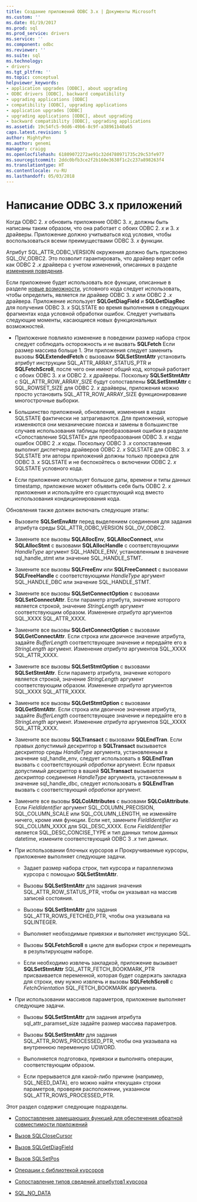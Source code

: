 ```yaml
---
title: Создание приложений ODBC 3.x | Документы Microsoft
ms.custom: ''
ms.date: 01/19/2017
ms.prod: sql
ms.prod_service: drivers
ms.service: ''
ms.component: odbc
ms.reviewer: ''
ms.suite: sql
ms.technology:
- drivers
ms.tgt_pltfrm: ''
ms.topic: conceptual
helpviewer_keywords:
- application upgrades [ODBC], about upgrading
- ODBC drivers [ODBC], backward compatibility
- upgrading applications [ODBC]
- compatibility [ODBC], upgrading applications
- application upgrades [ODBC]
- upgrading applications [ODBC], about upgrading
- backward compatibility [ODBC], upgrading applications
ms.assetid: 19c54fc5-9dd6-49b6-8c9f-a38961b40a65
caps.latest.revision: 5
author: MightyPen
ms.author: genemi
manager: craigg
ms.openlocfilehash: 61809072272ae91c32d4780971735c29c53fe977
ms.sourcegitcommit: 2ddc0bfb3ce2f2b160e3638f1c2c237a898263f4
ms.translationtype: HT
ms.contentlocale: ru-RU
ms.lasthandoff: 05/03/2018
---
```

# <a name="writing-odbc-3x-applications"></a>Написание ODBC 3.x приложений
Когда ODBC 2. *x* обновить приложение ODBC 3. *x*, должны быть написаны таким образом, что она работает с обоих ODBC 2. *x* и 3. *x* драйверы. Приложение должно учитываться код условия, чтобы воспользоваться всеми преимуществами ODBC 3. *x* функции.  
  
 Атрибут SQL_ATTR_ODBC_VERSION окружения должно быть присвоено SQL_OV_ODBC2. Это позволит гарантировать, что драйвер ведет себя как ODBC 2 *.x* драйвера с учетом изменений, описанных в разделе [изменения поведения](../../../odbc/reference/develop-app/behavioral-changes.md).  
  
 Если приложение будет использовать все функции, описанные в разделе [новые возможности](../../../odbc/reference/develop-app/new-features.md), условного кода следует использовать, чтобы определить, является ли драйвер ODBC 3. *x* или ODBC 2 *.x* драйвера. Приложение использует **SQLGetDiagField** и **SQLGetDiagRec** для получения ODBC 3. *x* SQLSTATE во время выполнения в следующих фрагментах кода условной обработки ошибок. Следует учитывать следующие моменты, касающиеся новых функциональных возможностей.  
  
-   Приложение повлияло изменение в поведении размер набора строк следует соблюдать осторожность и не вызвать **SQLFetch** Если размер массива больше 1. Эти приложения следует заменить вызовы **SQLExtendedFetch** с вызовами **SQLSetStmtAttr** установить атрибут инструкции SQL_ATTR_ARRAY_STATUS_PTR и **SQLFetchScroll**, после чего они имеют общий код, который работает с обоих ODBC 3. *x* и ODBC 2. *x* драйверы. Поскольку **SQLSetStmtAttr** с SQL_ATTR_ROW_ARRAY_SIZE будут сопоставлены **SQLSetStmtAttr** с SQL_ROWSET_SIZE для ODBC 2. *x* драйверы, приложения можно просто установить SQL_ATTR_ROW_ARRAY_SIZE функционирование многострочные выборки.  
  
-   Большинство приложений, обновления, изменения в кодах SQLSTATE фактически не затрагиваются. Для приложений, которые изменяются они механические поиска и замены в большинстве случаев использования таблицы преобразования ошибки в разделе «Сопоставление SQLSTATE» для преобразования ODBC 3. *x* коды ошибок ODBC 2 *.x* коды. Поскольку ODBC 3 *.x* сопоставления выполнит диспетчера драйверов ODBC 2. *x* SQLSTATE для ODBC 3. *x* SQLSTATE эти авторы приложений должны только проверка для ODBC 3. *x* SQLSTATE и не беспокойтесь о включении ODBC 2. *x* SQLSTATE условного кода.  
  
-   Если приложение использует большое даты, времени и типы данных timestamp, приложение может объявить себя быть ODBC 2. *x* приложения и используйте его существующий код вместо использования кондиционирования кода.  
  
 Обновления также должен включать следующие этапы:  
  
-   Вызовите **SQLSetEnvAttr** перед выделением соединения для задания атрибута среды SQL_ATTR_ODBC_VERSION SQL_OV_ODBC2.  
  
-   Замените все вызовы **SQLAllocEnv**, **SQLAllocConnect**, или **SQLAllocStmt** с вызовами **SQLAllocHandle** с соответствующими *HandleType* аргумент SQL_HANDLE_ENV, установленным в значение sql_handle_stmt или значение SQL_HANDLE_STMT.  
  
-   Замените все вызовы **SQLFreeEnv** или **SQLFreeConnect** с вызовами **SQLFreeHandle** с соответствующими *HandleType* аргумент SQL_HANDLE_DBC или значение SQL_HANDLE_STMT.  
  
-   Замените все вызовы **SQLSetConnectOption** с вызовами **SQLSetConnectAttr**. Если параметр атрибута, значение которого является строкой, значение *StringLength* аргумент соответствующим образом. Изменение *атрибута* аргументов SQL_XXXX SQL_ATTR_XXXX.  
  
-   Замените все вызовы **SQLGetConnectOption** с вызовами **SQLGetConnectAttr**. Если строка или двоичное значение атрибута, задайте *BufferLength* соответствующее значение и передайте его в *StringLength* аргумент. Изменение *атрибута* аргументов SQL_XXXX SQL_ATTR_XXXX.  
  
-   Замените все вызовы **SQLSetStmtOption** с вызовами **SQLSetStmtAttr**. Если параметр атрибута, значение которого является строкой, значение *StringLength* аргумент соответствующим образом. Изменение *атрибута* аргументов SQL_XXXX SQL_ATTR_XXXX.  
  
-   Замените все вызовы **SQLGetStmtOption** с вызовами **SQLGetStmtAttr**. Если строка или двоичное значение атрибута, задайте *BufferLength* соответствующее значение и передайте его в *StringLength* аргумент. Изменение *атрибута* аргументов SQL_XXXX SQL_ATTR_XXXX.  
  
-   Замените все вызовы **SQLTransact** с вызовами **SQLEndTran**. Если правых допустимый дескриптор в **SQLTransact** вызывается дескриптор среды *HandleType* аргумента, установленным в значение sql_handle_env, следует использовать в **SQLEndTran** вызвать с соответствующий *обработки* аргумент. Если правых допустимый дескриптор в вашей **SQLTransact** вызывается дескриптор соединения *HandleType* аргумента, установленным в значение sql_handle_dbc, следует использовать в **SQLEndTran** вызвать с соответствующий *обработки* аргумент.  
  
-   Замените все вызовы **SQLColAttributes** с вызовами **SQLColAttribute**. Если *FieldIdentifier* аргумент SQL_COLUMN_PRECISION, SQL_COLUMN_SCALE или SQL_COLUMN_LENGTH, не изменяйте ничего, кроме имя функции. Если нет, замените *FieldIdentifier* из SQL_COLUMN_XXXX для SQL_DESC_XXXX. Если *FieldIdentifier* является SQL_DESC_CONCISE_TYPE и тип данных типом данных datetime, измените соответствующий ODBC 3 *.x* тип данных.  
  
-   При использовании блочных курсоров и Прокручиваемые курсоры, приложение выполняет следующие задачи.  
  
    -   Задает размер набора строк, тип курсора и параллелизма курсора с помощью **SQLSetStmtAttr**.  
  
    -   Вызовы **SQLSetStmtAttr** для задания значения SQL_ATTR_ROW_STATUS_PTR, чтобы он указывал на массив записей состояния.  
  
    -   Вызовы **SQLSetStmtAttr** для задания SQL_ATTR_ROWS_FETCHED_PTR, чтобы она указывала на SQLINTEGER.  
  
    -   Выполняет необходимые привязки и выполняет инструкцию SQL.  
  
    -   Вызовы **SQLFetchScroll** в цикле для выборки строк и перемещать в результирующем наборе.  
  
    -   Если необходимо извлечь закладкой, приложение вызывает **SQLSetStmtAttr** SQL_ATTR_FETCH_BOOKMARK_PTR присваивается переменной, которая будет содержать закладка для строки, ему нужно извлечь и вызовы **SQLFetchScroll** с *FetchOrientation* SQL_FETCH_BOOKMARK аргумента.  
  
-   При использовании массивов параметров, приложение выполняет следующие задачи.  
  
    -   Вызовы **SQLSetStmtAttr** для задания атрибута sql_attr_paramset_size задайте размер массива параметров.  
  
    -   Вызовы **SQLSetStmtAttr** для задания SQL_ATTR_ROWS_PROCESSED_PTR, чтобы она указывала на внутреннюю переменную UDWORD.  
  
    -   Выполняется подготовка, привязки и выполнять операции, соответствующим образом.  
  
    -   Если прерывается для какой-либо причине (например, SQL_NEED_DATA), его можно найти «текущая» строки параметров, проверяя расположении, указанном SQL_ATTR_ROWS_PROCESSED_PTR.  
  
 Этот раздел содержит следующие подразделы.  
  
-   [Сопоставление замещающих функций для обеспечения обратной совместимости приложений](../../../odbc/reference/develop-app/mapping-replacement-functions-for-backward-compatibility-of-applications.md)  
  
-   [Вызов SQLCloseCursor](../../../odbc/reference/develop-app/calling-sqlclosecursor.md)  
  
-   [Вызов SQLGetDiagField](../../../odbc/reference/develop-app/calling-sqlgetdiagfield.md)  
  
-   [Вызов SQLSetPos](../../../odbc/reference/develop-app/calling-sqlsetpos.md)  
  
-   [Операции с библиотекой курсоров](../../../odbc/reference/develop-app/cursor-library-operations.md)  
  
-   [Сопоставление типов сведений атрибутов1 курсора](../../../odbc/reference/develop-app/mapping-the-cursor-attributes1-information-types.md)  
  
-   [SQL_NO_DATA](../../../odbc/reference/develop-app/sql-no-data.md)
